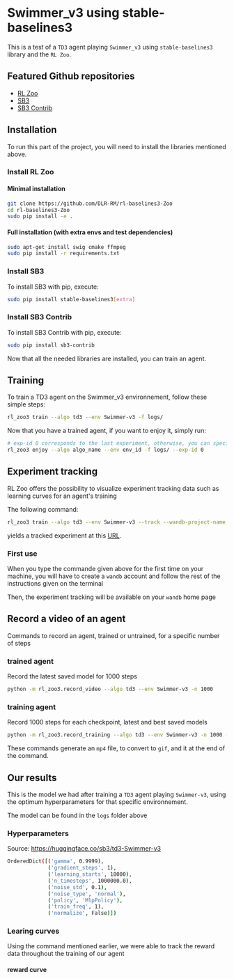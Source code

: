 
# Swimmer_v3 using stable-baselines3 



This is a test of a `TD3` agent playing `Swimmer_v3` using `stable-baselines3` library and the `RL Zoo`.




## Featured Github repositories

 - [RL Zoo](https://github.com/DLR-RM/rl-baselines3-zoo)
 - [SB3](https://github.com/DLR-RM/stable-baselines3)
 - [SB3 Contrib](https://github.com/Stable-Baselines-Team/stable-baselines3-contrib)


## Installation

To run this part of the project, you will need to install the libraries mentioned above. 

### Install RL Zoo

#### Minimal installation

```bash
git clone https://github.com/DLR-RM/rl-baselines3-Zoo
cd rl-baselines3-Zoo
sudo pip install -e .
```

#### Full installation (with extra envs and test dependencies)

```bash
sudo apt-get install swig cmake ffmpeg
sudo pip install -r requirements.txt
```

### Install SB3

To install SB3 with pip, execute:

```bash
sudo pip install stable-baselines3[extra]
```

### Install SB3 Contrib

To install SB3 Contrib with pip, execute:

```bash
sudo pip install sb3-contrib
```
Now that all the needed libraries are installed, you can train an agent.




## Training

To train a TD3 agent on the Swimmer_v3 environnement, follow these simple steps:

```bash
rl_zoo3 train --algo td3 --env Swimmer-v3 -f logs/
```

Now that you have a trained agent, if you want to enjoy it, simply run:

```bash
# exp-id 0 corresponds to the last experiment, otherwise, you can specify another ID
rl_zoo3 enjoy --algo algo_name --env env_id -f logs/ --exp-id 0
```
## Experiment tracking

RL Zoo offers the possibility to visualize experiment tracking data such as learning curves for an agent's training

The following command:
```bash
rl_zoo3 train --algo td3 --env Swimmer-v3 --track --wandb-project-name sb3
```
yields a tracked experiment at this [URL](https://wandb.ai/openrlbenchmark/sb3/runs/1b65ldmh).

### First use

When you type the commande given above for the first time on your machine, you will have to create a `wandb` account and follow the rest of the instructions given on the terminal

Then, the experiment tracking will be available on your `wandb` home page

## Record a video of an agent

Commands to record an agent, trained or untrained, for a specific number of steps

### trained agent

Record the latest saved model for 1000 steps
```bash
python -m rl_zoo3.record_video --algo td3 --env Swimmer-v3 -n 1000
``` 

### training agent

Record 1000 steps for each checkpoint, latest and best saved models
```bash
python -m rl_zoo3.record_training --algo td3 --env Swimmer-v3 -n 1000 -f logs --deterministic
```
These commands generate an `mp4` file, to convert to `gif`, and it at the end of the command.

## Our results

This is the model we had after training a `TD3` agent playing `Swimmer-v3`, using the optimum hyperparameters for that specific environnement.

The model can be found in the `logs` folder above

### Hyperparameters

Source: https://huggingface.co/sb3/td3-Swimmer-v3

```bash
OrderedDict([('gamma', 0.9999),
             ('gradient_steps', 1),
             ('learning_starts', 10000),
             ('n_timesteps', 1000000.0),
             ('noise_std', 0.1),
             ('noise_type', 'normal'),
             ('policy', 'MlpPolicy'),
             ('train_freq', 1),
             ('normalize', False)])
```

### Learing curves

Using the command mentioned earlier, we were able to track the reward data throughout the training of our agent

#### reward curve






